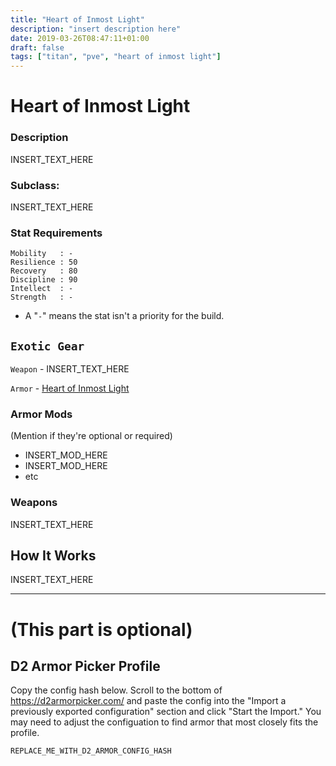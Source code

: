 ```yaml
---
title: "Heart of Inmost Light"
description: "insert description here"
date: 2019-03-26T08:47:11+01:00
draft: false
tags: ["titan", "pve", "heart of inmost light"]
---
```



# Heart of Inmost Light

### Description
INSERT_TEXT_HERE

### Subclass: 
INSERT_TEXT_HERE

### Stat Requirements
``` 
Mobility   : -
Resilience : 50
Recovery   : 80
Discipline : 90
Intellect  : -
Strength   : -
```
* A "`-`" means the stat isn't a priority for the build.

## `Exotic Gear`
`Weapon` - INSERT_TEXT_HERE

`Armor` - [Heart of Inmost Light]()
### Armor Mods
(Mention if they're optional or required)
* INSERT_MOD_HERE
* INSERT_MOD_HERE
* etc

### Weapons
INSERT_TEXT_HERE

## How It Works
INSERT_TEXT_HERE

----
# (This part is optional)
## D2 Armor Picker Profile

Copy the config hash below. Scroll to the bottom of <https://d2armorpicker.com/> and paste the config into the "Import a previously exported configuration" section and click "Start the Import."  You may need to adjust the configuation to find armor that most closely fits the profile.

```REPLACE_ME_WITH_D2_ARMOR_CONFIG_HASH```
